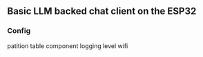 ## Basic LLM backed chat client on the ESP32

### Config
patition table
component
logging level
wifi